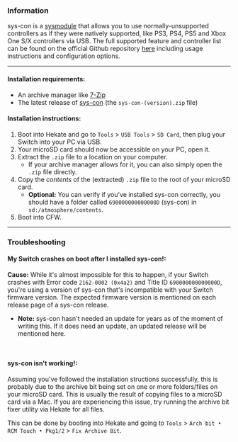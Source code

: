 ### **Information**

sys-con is a [sysmodule](index.md#terminologies) that allows you to use normally-unsupported controllers as if they were natively supported, like PS3, PS4, PS5 and Xbox One S/X controllers via USB. The full supported feature and controller list can be found on the official Github repository [here](https://github.com/cathery/sys-con) including usage instructions and configuration options.

-----

#### Installation requirements:
- An archive manager like [7-Zip](https://www.7-zip.org/)
- The latest release of [sys-con](https://github.com/cathery/sys-con/releases) (the `sys-con-(version).zip` file)

#### Installation instructions:
1. Boot into Hekate and go to `Tools` > `USB Tools` > `SD Card`, then plug your Switch into your PC via USB.
2. Your microSD card should now be accessible on your PC, open it.
3. Extract the `.zip` file to a location on your computer.
    - If your archive manager allows for it, you can also simply open the `.zip` file directly.
4. Copy the *contents* of the (extracted) `.zip` file to the root of your microSD card.
    - **Optional:** You can verify if you've installed sys-con correctly, you should have a folder called `690000000000000D` (sys-con) in `sd:/atmosphere/contents`.
5. Boot into CFW.

-----

### **Troubleshooting**
#### **My Switch crashes on boot after I installed sys-con!:**

**Cause:** While it's almost impossible for this to happen, if your Switch crashes with Error code `2162-0002 (0x4a2)` and Title ID `690000000000000D`, you're using a version of sys-con that's incompatible with your Switch firmware version. The expected firmware version is mentioned on each release page of a sys-con release.

- **Note:** sys-con hasn't needed an update for years as of the moment of writing this. If it does need an update, an updated release will be mentioned here.

&nbsp;

#### **sys-con isn't working!:**

Assuming you've followed the installation structions successfully, this is probably due to the archive bit being set on one or more folders/files on your microSD card. This is usually the result of copying files to a microSD card via a Mac. If you are experiencing this issue, try running the archive bit fixer utility via Hekate for all files.

This can be done by booting into Hekate and going to `Tools` > `Arch bit • RCM Touch • Pkg1/2` > `Fix Archive Bit`.
